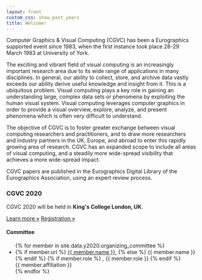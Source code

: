 ```yaml
---
layout: front
custom_css: show_past_years
title: Welcome!
---
```


Computer Graphics & Visual Computing (CGVC) has been a Eurographics supported event since 1983, when the first instance took place 28-29 March 1983 at University of York.

The exciting and vibrant field of visual computing is an increasingly important research area due to its wide range of applications in many disciplines. In general, our ability to collect, store, and archive data vastly exceeds our ability derive useful knowledge and insight from it. This is a ubiquitous problem. Visual computing plays a key role in gaining an understanding large, complex data sets or phenomena by exploiting the human visual system. Visual computing leverages computer graphics in order to provide a visual overview, explore, analyze, and present phenomena which is often very difficult to understand.

The objective of CGVC is to foster greater exchange between visual computing researchers and practitioners, and to draw more researchers and industry partners in the UK, Europe, and abroad to enter this rapidly growing area of research. CGVC has an expanded scope to include all areas of visual computing, and a steadily more wide-spread visibility that achieves a more wide-spread impact.

CGVC papers are published in the Eurographics Digital Library of the Eurographics Association, using an expert review process.

### CGVC 2020

CGVC 2020 will be held in **King's College London, UK**.

<p>
    <a class="btn btn-primary btn-lg" href="/CGVC2020" role="button">Learn more &raquo;</a>
	<a class="btn btn-info btn-lg" href="/CGVC2020/registration" role="button">Registration &raquo;</a>
</p>

#### Committee

<div class="steering-committee">
	<ul >
	{% for member in site.data.y2020.organizing_committee %}
		<li>
			<span class="committee name">
				{% if member.url %}
				<a href="{{ member.url }}">{{ member.name }}</a>,
				{% else %}
				{{ member.name }}
				{% endif %}
			</span>
			{% if member.role %}
			<span class="committee role">, {{ member.role }}</span>
			{% endif %}
			<br>
			<span class="committee affiliation">{{ member.affiliation }}</span>
		</li>
	{% endfor %}
	</ul>
</div>
